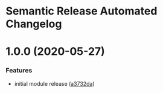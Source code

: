 # Semantic Release Automated Changelog

# 1.0.0 (2020-05-27)


### Features

* initial module release ([a3732da](https://github.com/AlaskaAirlines/tfmodule-azure-actiongroup/commit/a3732da3d9905272b3940a4dbb34dccd6d243576))
